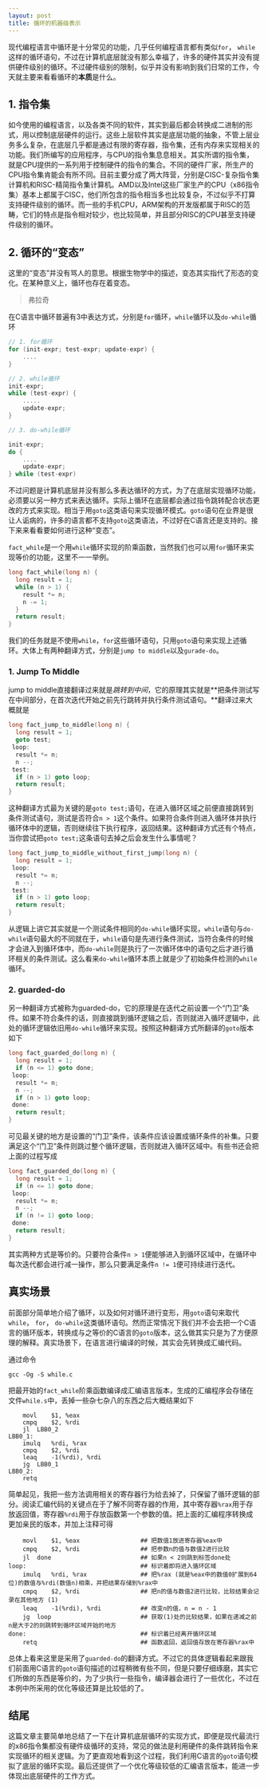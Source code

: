 ```yaml
---
layout: post
title: 循环的机器级表示
---
```

现代编程语言中循环是十分常见的功能，几乎任何编程语言都有类似`for`， `while`这样的循环语句，不过在计算机底层就没有那么幸福了，许多的硬件其实并没有提供硬件级别的循环。不过硬件级别的限制，似乎并没有影响到我们日常的工作，今天就主要来看看循环的**本质**是什么。

## 1. 指令集

如今使用的编程语言，以及各类不同的软件，其实到最后都会转换成二进制的形式，用以控制底层硬件的运行。这些上层软件其实是底层功能的抽象，不管上层业务多么复杂，在底层几乎都是通过有限的寄存器，指令集，还有内存来实现相关的功能。我们所编写的应用程序，与CPU的指令集息息相关。其实所谓的指令集，就是CPU提供的一系列用于控制硬件的指令的集合。不同的硬件厂家，所生产的CPU指令集肯能会有所不同。目前主要分成了两大阵营，分别是CISC-复杂指令集计算机和RISC-精简指令集计算机。AMD以及Intel这些厂家生产的CPU（x86指令集）基本上都属于CISC，他们所包含的指令相当多也比较复杂，不过似乎不打算支持硬件级别的循环。而一些的手机CPU，ARM架构的开发版都属于RISC的范畴，它们的特点是指令相对较少，也比较简单，并且部分RISC的CPU甚至支持硬件级别的循环。

## 2. 循环的“变态”

这里的“变态”并没有骂人的意思。根据生物学中的描述，变态其实指代了形态的变化。在某种意义上，循环也存在着变态。

> 弗拉奇

在C语言中循环普遍有3中表达方式，分别是`for`循环，`while`循环以及`do-while`循环

``` c
// 1. for循环
for (init-expr; test-expr; update-expr) {
    ....
}

// 2. while循环
init-expr;
while (test-expr) {
    .....
    update-expr;
}

// 3. do-while循环

init-expr;
do {
    ....
    update-expr;
} while (test-expr)
```

不过问题是计算机底层并没有那么多表达循环的方式，为了在底层实现循环功能，必须要以另一种方式来表达循环。实际上循环在底层都会通过指令跳转配合状态更改的方式来实现。相当于用`goto`这类语句来实现循环模式。`goto`语句在业界是很让人诟病的，许多的语言都不支持`goto`这类语法，不过好在C语言还是支持的。接下来来看看要如何进行这种“变态”。

`fact_while`是一个用`while`循环实现的阶乘函数，当然我们也可以用`for`循环来实现等价的功能，这里不一一举例。

``` c
long fact_while(long n) {
  long result = 1;
  while (n > 1) {
    result *= n;
    n -= 1;
  }
  return result;
}
```

我们的任务就是不使用`while`，`for`这些循环语句，只用`goto`语句来实现上述循环。大体上有两种翻译方式，分别是`jump to middle`以及`gurade-do`。

### 1. Jump To Middle

jump to middle直接翻译过来就是*跳转到中间*，它的原理其实就是**把条件测试写在中间部分，在首次迭代开始之前先行跳转并执行条件测试语句。**翻译过来大概就是

``` c
long fact_jump_to_middle(long n) {
  long result = 1;
  goto test;
 loop:
  result *= n;
  n --;
 test:
  if (n > 1) goto loop;
  return result;
}
```

这种翻译方式最为关键的是`goto test;`语句，在进入循环区域之前便直接跳转到条件测试语句，测试是否符合`n > 1`这个条件。如果符合条件则进入循环体并执行循环体中的逻辑，否则继续往下执行程序，返回结果。这种翻译方式还有个特点，当你尝试把`goto test;`这条语句去掉之后会发生什么事情呢？

``` c
long fact_jump_to_middle_without_first_jump(long n) {
  long result = 1;
 loop:
  result *= n;
  n --;
 test:
  if (n > 1) goto loop;
  return result;
}
```

从逻辑上讲它其实就是一个测试条件相同的`do-while`循环实现，`while`语句与`do-while`语句最大的不同就在于，`while`语句是先进行条件测试，当符合条件的时候才会进入到循环体中，而`do-while`则是执行了一次循环体中的语句之后才进行循环相关的条件测试。这么看来`do-while`循环本质上就是少了初始条件检测的`while`循环。

### 2. guarded-do

另一种翻译方式被称为guarded-do，它的原理是在迭代之前设置一个“门卫”条件。如果不符合条件的话，则直接跳到循环逻辑之后，否则就进入循环逻辑中，此处的循环逻辑依旧用`do-while`循环来实现。按照这种翻译方式所翻译的`goto`版本如下

``` c
long fact_guarded_do(long n) {
  long result = 1;
  if (n <= 1) goto done;
 loop:
  result *= n;
  n --;
  if (n > 1) goto loop;
 done:
  return result;
}
```

可见最关键的地方是设置的“门卫”条件，该条件应该设置成循环条件的补集。只要满足这个“门卫”条件则跳过整个循环逻辑，否则就进入循环区域中。有些书还会把上面的过程写成

``` c
long fact_guarded_do(long n) {
  long result = 1;
  if (n <= 1) goto done;
 loop:
  result *= n;
  n --;
  if (n != 1) goto loop;
 done:
  return result;
}
```

其实两种方式是等价的。只要符合条件`n > 1`便能够进入到循环区域中，在循环中每次迭代都会进行减一操作，那么只要满足条件`n != 1`便可持续进行迭代。

## 真实场景

前面部分简单地介绍了循环，以及如何对循环进行变形，用`goto`语句来取代`while`， `for`， `do-while`这类循环语句。然而正常情况下我们并不会去把一个C语言的循环版本，转换成与之等价的C语言的`goto`版本，这么做其实只是为了方便原理的解释。真实场景下，在语言进行编译的时候，其实会先转换成汇编代码。

通过命令

```
gcc -Og -S while.c
```

把最开始的`fact_while`阶乘函数编译成汇编语言版本，生成的汇编程序会存储在文件`while.s`中，丢掉一些杂七杂八的东西之后大概结果如下

```
    movl	$1, %eax
    cmpq	$2, %rdi
    jl	LBB0_2
LBB0_1:
	imulq	%rdi, %rax
	cmpq	$2, %rdi
	leaq	-1(%rdi), %rdi
	jg	LBB0_1
LBB0_2:
    retq
```

简单起见，我把一些方法调用相关的寄存器行为给去掉了，只保留了循环逻辑的部分。阅读汇编代码的关键点在于了解不同寄存器的作用，其中寄存器`%rax`用于存放返回值，寄存器`%rdi`用于存放函数第一个参数的值。把上面的汇编程序转换成更加亲民的版本，并加上注释可得

```
    movl	$1, %eax                 ## 把数值1放进寄存器%eax中
    cmpq	$2, %rdi                 ## 把参数n的值与数值2进行比较
    jl	done                         ## 如果n < 2则跳到标签done处
loop:                                ## 标识着即将进入循环区域
	imulq	%rdi, %rax               ## 把%rax (就是%eax中的数值0扩展到64位)的数值与%rdi(数值n)相乘，并把结果存储到%rax中
	cmpq	$2, %rdi                 ## 把n的值与数值2进行比较，比较结果会记录在其他地方 (1)
	leaq	-1(%rdi), %rdi           ## 改变n的值，n = n - 1
	jg	loop                         ## 获取(1)处的比较结果，如果在递减之前n是大于2的则跳转到循环区域开始的地方
done:                                ## 标识着已经离开循环区域
    retq                             ## 函数返回，返回值存放在寄存器%rax中
```

总体上看来这里是采用了`guarded-do`的翻译方式。不过它的具体逻辑看起来跟我们前面用C语言的`goto`语句描述的过程稍微有些不同，但是只要仔细琢磨，其实它们所做的东西是等价的，为了少执行一些指令，编译器会进行了一些优化，不过在本例中所采用的优化等级还算是比较低的了。

## 结尾

这篇文章主要简单地总结了一下在计算机底层循环的实现方式，即便是现代最流行的x86指令集都没有硬件级循环的支持，常见的做法是利用硬件的条件跳转指令来实现循环的相关逻辑。为了更直观地看到这个过程，我们利用C语言的`goto`语句模拟了底层的循环实现。最后还提供了一个优化等级较低的汇编语言版本，能进一步体现出底层硬件的工作方式。
